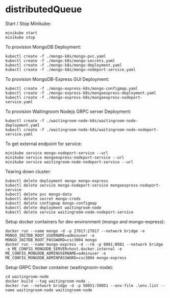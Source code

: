 # distributedQueue

Start / Stop Minikube:

```
minikube start
minikube stop
```

To provision MongoDB Deployment:

```
kubectl create -f ./mongo-k8s/mongo-pvc.yaml
kubectl create -f ./mongo-k8s/mongo-secrets.yaml
kubectl create -f ./mongo-k8s/mongo-deployment.yaml
kubectl create -f ./mongo-k8s/mongo-nodeport-service.yaml
```

To provision MongoDB-Express GUI Deployment:

```
kubectl create -f ./mongo-express-k8s/mongo-configmap.yaml
kubectl create -f ./mongo-express-k8s/mongoexpress-deployment.yaml
kubectl create -f ./mongo-express-k8s/mongoexpress-nodeport-service.yaml
```

To provision Waitingroom Nodejs GRPC server Deployment:
```
kubectl create -f ./waitingroom-node-k8s/waitingroom-node-deployment.yaml
kubectl create -f ./waitingroom-node-k8s/waitingroom-node-nodeport-service.yaml
```

To get external endpoint for service:

```
minikube service mongo-nodeport-service --url
minikube service mongoexpress-nodeport-service --url
minikube service waitingroom-node-nodeport-service --url
```

Tearing down cluster:

```
kubectl delete deployment mongo mongo-express
kubectl delete service mongo-nodeport-service mongoexpress-nodeport-service
kubectl delete pvc mongo-data
kubectl delete secret mongo-creds
kubectl delete configmap mongo-configmap
kubectl delete deployment waitingroom-node
kubectl delete service waitingroom-node-nodeport-service
```

Setup docker containers for dev environment (mongo and mongo-express):

```
docker run --name mongo -d -p 27017:27017 --network bridge -e MONGO_INITDB_ROOT_USERNAME=adminuser -e MONGO_INITDB_ROOT_PASSWORD=csc3004 mongo
docker run --name mongo-express -d --rm -p 8081:8081 --network bridge -e ME_CONFIG_MONGODB_SERVER=host.docker.internal -e ME_CONFIG_MONGODB_ADMINUSERNAME=adminuser -e ME_CONFIG_MONGODB_ADMINPASSWORD=csc3004 mongo-express
```

Setup GRPC Docker container (waitingroom-node):

```
cd waitingroom-node
docker build --tag waitingroom-node .
docker run --network bridge -d -p 50051:50051 --env-file .\env.list --name waitingroom-node waitingroom-node
```
